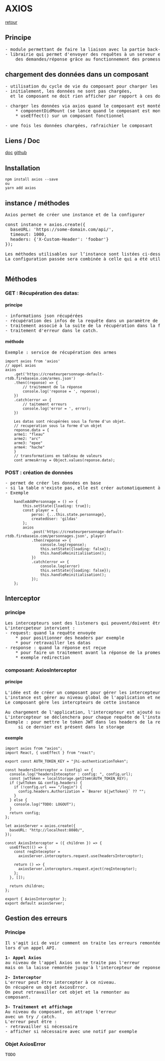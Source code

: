 # AXIOS

[retour](../../index-react.md)

## Principe

<pre>
- module permettant de faire la liaison avec la partie back-end
- librairie qui permet d'envoyer des requêtes à un serveur et de traiter 
    des demandes/réponse grâce au fonctionnement des promesses JavaScript
</pre>

## chargement des données dans un composant

<pre>
- utilisation du cycle de vie du composant pour charger les données
- initialement, les données ne sont pas chargées, 
  et le composant ne doit rien afficher par rapport à ces données

- charger les données via axios quand le composant est monté : 
    * componentDidMount (se lance quand le composant est monté)
    * useEffect() sur un composant fonctionnel

- une fois les données chargées, rafraichier le composant
</pre>

## Liens / Doc

<a href="https://axios-http.com/fr/docs/intro" target="blank">doc</a>
<a href="https://github.com/axios/axios" target="blank">github</a>

## Installation

```
npm install axios --save
ou
yarn add axios
```

## instance / méthodes

<pre>
Axios permet de créer une instance et de la configurer

const instance = axios.create({
  baseURL: 'https://some-domain.com/api/',
  timeout: 1000,
  headers: {'X-Custom-Header': 'foobar'}
});

Les méthodes utilisables sur l’instance sont listées ci-dessous. 
La configuration passée sera combinée à celle qui a été utilisée pour créer l’instance.

</pre>

## Méthodes

### GET : Récupération des datas:

#### principe

<pre>
- informations json récupérées
- récupération des infos de la requête dans un paramètre de fonction (reponse par exemple)
- traitement associé à la suite de la récupération dans la fonction associé.
- traitement d'erreur dans le catch.
</pre>

#### méthode

<pre>
Exemple : service de récupération des armes
</pre>

```
import axios from 'axios'
// appel axios
axios
    .get('https://createurpersonnage-default-rtdb.firebaseio.com/armes.json')
    .then((reponse) => {
        // traitement de la réponse
        console.log('reponse = ', reponse);
    })
    .catch(error => {
        // taitement erreurs
        console.log('error = ', error);
    })

    Les datas sont récupérées sous la forme d'un objet.
    // recuperation sous la forme d'un objet
    reponse.data = {
    arme1: "fleau"
    arme2: "arc"
    arme3: "epee"
    arme4: "hache"
    }
    // transformations en tableau de valeurs
    cont armesArray = Object.values(reponse.data);
```

### POST : création de données

<pre>
- permet de créer les données en base
- si la table n'existe pas, elle est créer automatiquement à la création du premier objet
- Exemple
</pre>

```
    handleAddPersonnage = () => {
        this.setState({loading: true});
        const player = {
            perso: {...this.state.personnage},
            createdUser: 'gildas'
        };
        axios
            .post('https://createurpersonnage-default-rtdb.firebaseio.com/personnages.json', player)
            .then(reponse => {
                console.log(reponse);
                this.setState({loading: false});
                this.handleReinitialisation();
            })
            .catch(error => {
                console.log(error)
                this.setState({loading: false});
                this.handleReinitialisation();
            });
    };
```

## Interceptor

### principe

<pre>
Les intercepteurs sont des listeners qui peuvent/doivent être retirer après coup.
L'intercpeteur intervient :
- request: quand la requête envoyée 
    * pour positionner des headers par exemple
    * pour retravailler les datas
- response : quand la réponse est reçue
    * pour faire un traitement avant la réponse de la promesse
    * exemple redirection
</pre>

### composant: AxiosInterceptor

#### principe

<pre>
L'idée est de créer un composant pour gérer les intercepteurs sur une instance Axios
L'instance est gérer au niveau global de l'application et ne fait pas partir du composant.
Le composant gère les intercpteurs de cette instance

Au chargement de l'application, l'intercepteur est ajouté sur l'instance.
L'intercepteur se déclenchera pour chaque requête de l'instance.
Exemple : pour mettre le token JWT dans les headers de la requêtre,
     si ce dernier est présent dans le storage
</pre>

#### exemple

```
import axios from "axios";
import React, { useEffect } from "react";

export const AUTH_TOKEN_KEY = "jhi-authenticationToken";

const headersInterceptor = (config) => {
  console.log("headersInteceptor : config: ", config.url);
  const jwtToken = localStorage.getItem(AUTH_TOKEN_KEY);
  if (jwtToken && config.headers) {
    if (!config.url === "/login") {
      config.headers.Authorization = `Bearer ${jwtToken}` ?? "";
    }
  } else {
    console.log("TODO: LOGOUT");
  }
  return config;
};

let axiosServer = axios.create({
  baseURL: "http://localhost:8080/",
});

const AxiosInterceptor = ({ children }) => {
  useEffect(() => {
    const reqInteceptor =
      axiosServer.interceptors.request.use(headersInterceptor);

    return () => {
      axiosServer.interceptors.request.eject(reqInteceptor);
    };
  }, []);

  return children;
};

export { AxiosInterceptor };
export default axiosServer;
```

## Gestion des erreurs

### Principe

<pre>
Il s'agit ici de voir comment on traite les erreurs remontées
lors d'un appel API.

<b>1- Appel Axios</b>
au niveau de l'appel Axios on ne traite pas l'erreur 
mais on la laisse remontée jusqu'à l'intercepteur de reponse.

<b>2- Interceptor</b>
L'erreur peut être intercepter à ce niveau.
On récupère un objet AxiosError.
On peut retravailler cet objet et la remonter au 
composant.

<b>3- Traitement et affichage</b> 
Au niveau du composant, on attrape l'erreur
avec un try / catch.
L'erreur peut être :
- retravailler si nécessaire
- afficher si nécessaire avec une notif par exemple
</pre>

### Objet AxiosError

<pre>
TODO
</pre>
